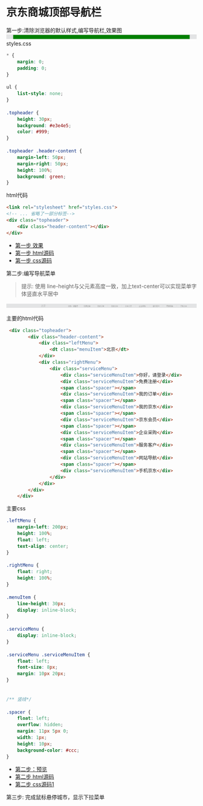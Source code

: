 # 京东商城顶部导航栏

第一步:清除浏览器的默认样式,编写导航栏,效果图
![](resources/images/jingdong-navbar-1.png)
styles.css
```css
* {
    margin: 0;
    padding: 0;
}

ul {
    list-style: none;
}

.topheader {
    height: 30px;
    background: #e3e4e5;
    color: #999;
}

.topheader .header-content {
    margin-left: 50px;
    margin-right: 50px;
    height: 100%;
    background: green;
}


```
html代码
```html
<link rel="stylesheet" href="styles.css">  
<!-- ... 省略了一部分标签-->
<div class="topheader">
    <div class="header-content"></div>
</div>
```
* [第一步 效果](http://htmlpreview.github.io/?https://github.com/24wings/tutorial/blob/master/css/demos/jingdong-navbar.1.html)
* [第一步 html源码](demos/jingdong-navbar.1.html)
* [第一步 css源码](demos/jingdong-navbar.1.css)

第二步:编写导航菜单
>提示: 使用 line-height与父元素高度一致，加上text-center可以实现菜单字体竖直水平居中

![](resources/images/jingdong-navbar-2.png)

主要的html代码
```html
 <div class="topheader">
        <div class="header-content">
            <div class="leftMenu">
                <dt class="menuItem">北京</dt>
            </div>
            <div class="rightMenu">
                <div class="serviceMenu">
                    <div class="serviceMenuItem">你好，请登录</div>
                    <div class="serviceMenuItem">免费注册</div>
                    <span class="spacer"></span>
                    <div class="serviceMenuItem">我的订单</div>
                    <span class="spacer"></span>
                    <div class="serviceMenuItem">我的京东</div>
                    <span class="spacer"></span>
                    <div class="serviceMenuItem">京东会员</div>
                    <span class="spacer"></span>
                    <div class="serviceMenuItem">企业采购</div>
                    <span class="spacer"></span>
                    <div class="serviceMenuItem">服务客户</div>
                    <span class="spacer"></span>
                    <div class="serviceMenuItem">网站导航</div>
                    <span class="spacer"></span>
                    <div class="serviceMenuItem">手机京东</div>
                </div>
            </div>
        </div>
    </div>

```
主要css
```css
.leftMenu {
    margin-left: 200px;
    height: 100%;
    float: left;
    text-align: center;
}

.rightMenu {
    float: right;
    height: 100%;
}

.menuItem {
    line-height: 30px;
    display: inline-block;
}

.serviceMenu {
    display: inline-block;
}

.serviceMenu .serviceMenuItem {
    float: left;
    font-size: 8px;
    margin: 10px 20px;
}


/** 竖线*/

.spacer {
    float: left;
    overflow: hidden;
    margin: 11px 5px 0;
    width: 1px;
    height: 10px;
    background-color: #ccc;
}
```

* [第二步：预览](http://htmlpreview.github.io/?https://github.com/24wings/tutorial/blob/master/css/demos/jingdong-navbar.2.html)
* [第二步 html源码](demos/jingdong-navbar.2.html)
* [第二步 css源码1](demos/jingdong-navbar.2.css)


第三步: 完成鼠标悬停城市，显示下拉菜单
